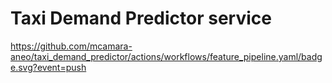 # Taxi Demand Predictor service




https://github.com/mcamara-aneo/taxi_demand_predictor/actions/workflows/feature_pipeline.yaml/badge.svg?event=push
